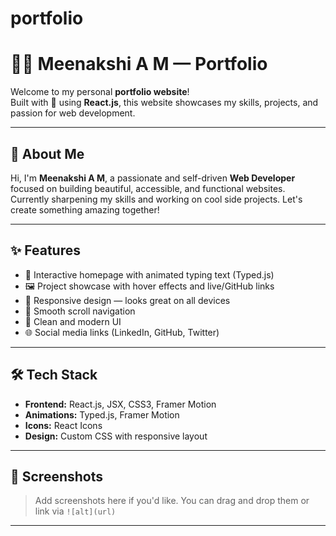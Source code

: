 # portfolio
# 🧑‍💻 Meenakshi A M — Portfolio

Welcome to my personal **portfolio website**!  
Built with 💖 using **React.js**, this website showcases my skills, projects, and passion for web development.

---

## 🚀 About Me

Hi, I'm **Meenakshi A M**, a passionate and self-driven **Web Developer** focused on building beautiful, accessible, and functional websites.  
Currently sharpening my skills and working on cool side projects. Let's create something amazing together!

---

## ✨ Features

- 💫 Interactive homepage with animated typing text (Typed.js)
- 🖼️ Project showcase with hover effects and live/GitHub links
- 📱 Responsive design — looks great on all devices
- 🧭 Smooth scroll navigation
- 🎨 Clean and modern UI
- 🌐 Social media links (LinkedIn, GitHub, Twitter)

---

## 🛠️ Tech Stack

- **Frontend:** React.js, JSX, CSS3, Framer Motion
- **Animations:** Typed.js, Framer Motion
- **Icons:** React Icons
- **Design:** Custom CSS with responsive layout

---

## 📸 Screenshots

> Add screenshots here if you'd like. You can drag and drop them or link via `![alt](url)`

---



